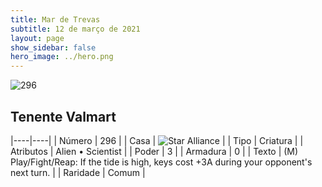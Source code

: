 ```yaml
---
title: Mar de Trevas
subtitle: 12 de março de 2021
layout: page
show_sidebar: false
hero_image: ../hero.png
---
```


![296](https://cdn.keyforgegame.com/media/card_front/pt/496_296_86M6MJW6VJ37_pt.png)

## Tenente Valmart

|----|----|
| Número | 296 |
| Casa | ![Star Alliance](https://archonarcana.com/images/thumb/7/7d/Star_Alliance.png/22px-Star_Alliance.png "Aliança Estelar") |
| Tipo | Criatura |
| Atributos | Alien • Scientist |
| Poder | 3 |
| Armadura | 0 |
| Texto | (M) Play/Fight/Reap: If the tide is high, keys cost +3A during your opponent's next turn.  |
| Raridade | Comum |
